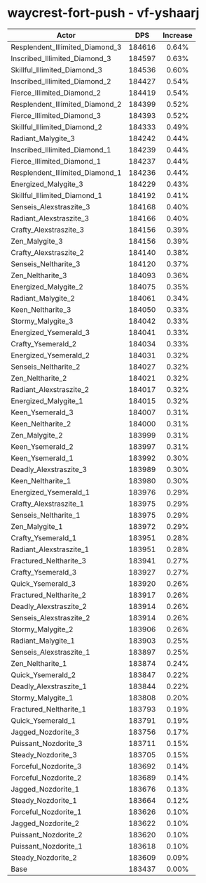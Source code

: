# waycrest-fort-push - vf-yshaarj
| Actor | DPS | Increase |
|---|:---:|:---:|
|Resplendent_Illimited_Diamond_3|184616|0.64%|
|Inscribed_Illimited_Diamond_3|184597|0.63%|
|Skillful_Illimited_Diamond_3|184536|0.60%|
|Inscribed_Illimited_Diamond_2|184427|0.54%|
|Fierce_Illimited_Diamond_2|184419|0.54%|
|Resplendent_Illimited_Diamond_2|184399|0.52%|
|Fierce_Illimited_Diamond_3|184393|0.52%|
|Skillful_Illimited_Diamond_2|184333|0.49%|
|Radiant_Malygite_3|184242|0.44%|
|Inscribed_Illimited_Diamond_1|184239|0.44%|
|Fierce_Illimited_Diamond_1|184237|0.44%|
|Resplendent_Illimited_Diamond_1|184236|0.44%|
|Energized_Malygite_3|184229|0.43%|
|Skillful_Illimited_Diamond_1|184192|0.41%|
|Senseis_Alexstraszite_3|184168|0.40%|
|Radiant_Alexstraszite_3|184166|0.40%|
|Crafty_Alexstraszite_3|184156|0.39%|
|Zen_Malygite_3|184156|0.39%|
|Crafty_Alexstraszite_2|184140|0.38%|
|Senseis_Neltharite_3|184120|0.37%|
|Zen_Neltharite_3|184093|0.36%|
|Energized_Malygite_2|184075|0.35%|
|Radiant_Malygite_2|184061|0.34%|
|Keen_Neltharite_3|184050|0.33%|
|Stormy_Malygite_3|184042|0.33%|
|Energized_Ysemerald_3|184041|0.33%|
|Crafty_Ysemerald_2|184034|0.33%|
|Energized_Ysemerald_2|184031|0.32%|
|Senseis_Neltharite_2|184027|0.32%|
|Zen_Neltharite_2|184021|0.32%|
|Radiant_Alexstraszite_2|184017|0.32%|
|Energized_Malygite_1|184015|0.32%|
|Keen_Ysemerald_3|184007|0.31%|
|Keen_Neltharite_2|184000|0.31%|
|Zen_Malygite_2|183999|0.31%|
|Keen_Ysemerald_2|183997|0.31%|
|Keen_Ysemerald_1|183992|0.30%|
|Deadly_Alexstraszite_3|183989|0.30%|
|Keen_Neltharite_1|183980|0.30%|
|Energized_Ysemerald_1|183976|0.29%|
|Crafty_Alexstraszite_1|183975|0.29%|
|Senseis_Neltharite_1|183975|0.29%|
|Zen_Malygite_1|183972|0.29%|
|Crafty_Ysemerald_1|183951|0.28%|
|Radiant_Alexstraszite_1|183951|0.28%|
|Fractured_Neltharite_3|183941|0.27%|
|Crafty_Ysemerald_3|183927|0.27%|
|Quick_Ysemerald_3|183920|0.26%|
|Fractured_Neltharite_2|183917|0.26%|
|Deadly_Alexstraszite_2|183914|0.26%|
|Senseis_Alexstraszite_2|183914|0.26%|
|Stormy_Malygite_2|183906|0.26%|
|Radiant_Malygite_1|183903|0.25%|
|Senseis_Alexstraszite_1|183897|0.25%|
|Zen_Neltharite_1|183874|0.24%|
|Quick_Ysemerald_2|183847|0.22%|
|Deadly_Alexstraszite_1|183844|0.22%|
|Stormy_Malygite_1|183808|0.20%|
|Fractured_Neltharite_1|183793|0.19%|
|Quick_Ysemerald_1|183791|0.19%|
|Jagged_Nozdorite_3|183756|0.17%|
|Puissant_Nozdorite_3|183711|0.15%|
|Steady_Nozdorite_3|183705|0.15%|
|Forceful_Nozdorite_3|183692|0.14%|
|Forceful_Nozdorite_2|183689|0.14%|
|Jagged_Nozdorite_1|183676|0.13%|
|Steady_Nozdorite_1|183664|0.12%|
|Forceful_Nozdorite_1|183626|0.10%|
|Jagged_Nozdorite_2|183622|0.10%|
|Puissant_Nozdorite_2|183620|0.10%|
|Puissant_Nozdorite_1|183618|0.10%|
|Steady_Nozdorite_2|183609|0.09%|
|Base|183437|0.00%|
